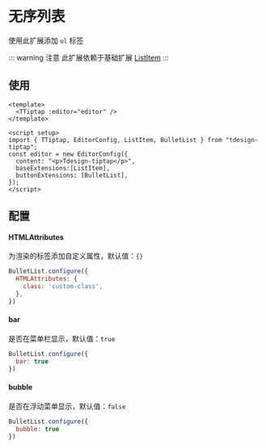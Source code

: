 # 无序列表

使用此扩展添加 `ul` 标签
 
::: warning 注意
此扩展依赖于基础扩展 [ListItem](/extensions/list-item.html)
:::

## 使用

``` vue
<template>
  <TTiptap :editor="editor" />
</template>

<script setup>
import { TTiptap, EditorConfig, ListItem, BulletList } from "tdesign-tiptap";
const editor = new EditorConfig({
  content: "<p>Tdesign-tiptap</p>",
  baseExtensions:[ListItem],
  buttonExtensions: [BulletList],
});
</script>
```

## 配置

#### HTMLAttributes

为渲染的标签添加自定义属性，默认值：`{}`

```js
BulletList.configure({
  HTMLAttributes: {
    class: 'custom-class',
  },
})
```

#### bar

是否在菜单栏显示，默认值：`true`

```js
BulletList.configure({
  bar: true
})
```

#### bubble

是否在浮动菜单显示，默认值：`false`

```js
BulletList.configure({
  bubble: true
})
```